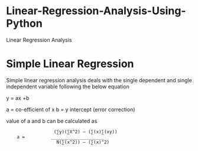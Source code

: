# Linear-Regression-Analysis-Using-Python
Linear Regression Analysis

# Simple Linear Regression 

Simple linear regression analysis deals with the single dependent and single independent variable following the below equation 

  y = ax +b 
  
  a = co-efficient of x 
  b = y intercept (error correction) 
  
  value of a and b can be calculated as 
       
                      (∑y)(∑X^2) – (∑(x)∑(xy))
        a =          ____________________
                       N(∑(x^2)) – (∑(x)^2)



  

